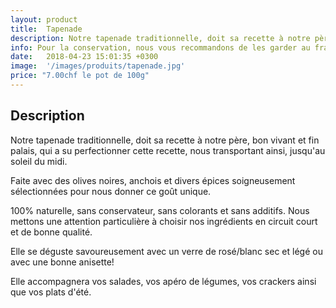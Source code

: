 ```yaml
---
layout: product
title:  Tapenade
description: Notre tapenade traditionnelle, doit sa recette à notre père, bon vivant et fin palais, qui a su perfectionner cette recette, nous transportant ainsi, jusqu'au soleil du midi.
info: Pour la conservation, nous vous recommandons de les garder au frais à 4° max.<br/>Après ouverture, elle se conserve environ 5 à 15 jours.
date:   2018-04-23 15:01:35 +0300
image:  '/images/produits/tapenade.jpg'
price: "7.00chf le pot de 100g"
---
```


## Description

Notre tapenade traditionnelle, doit sa recette à notre père, bon vivant et fin palais, qui a su perfectionner cette recette, nous transportant ainsi, jusqu'au soleil du midi.

Faite avec des olives noires, anchois et divers épices soigneusement sélectionnées pour nous donner ce goût unique.

100% naturelle, sans conservateur, sans colorants et sans additifs. Nous mettons une attention particulière à choisir nos ingrédients en circuit court et de bonne qualité.

Elle se déguste savoureusement avec un  verre de rosé/blanc sec et légé ou avec une bonne anisette!

Elle accompagnera vos salades, vos apéro de légumes, vos crackers ainsi que vos plats d'été.
